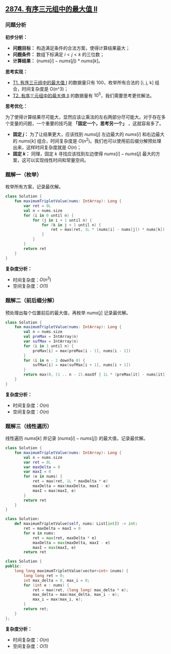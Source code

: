 ## [2874. 有序三元组中的最大值 II](https://leetcode.cn/problems/maximum-value-of-an-ordered-triplet-ii/description/)

### 问题分析

**初步分析：**

- **问题目标：** 构造满足条件的合法方案，使得计算结果最大；
- **问题条件：** 数组下标满足 $i < j < k$ 的三位数；
- **计算结果：** $(nums[i] - nums[j]) * nums[k]$。

**思考实现：**

- [T1. 有序三元组中的最大值 I](https://leetcode.cn/problems/maximum-value-of-an-ordered-triplet-i/description/) 的数据量只有 $100$，枚举所有合法的 [i, j, k] 组合，时间复杂度是 O(n^3)；
- [T2. 有序三元组中的最大值 II](https://leetcode.cn/problems/maximum-value-of-an-ordered-triplet-ii/description/) 的数据量有 $10^5$，我们需要思考更优解法。

**思考优化：**

为了使得计算结果尽可能大，显然应该让乘法的左右两部分尽可能大。对于存在多个变量的问题，一个重要的技巧是 **「固定一个，思考另一个」** ，这就容易多了。

- **固定 $j$：** 为了让结果更大，应该找到 $nums[j]$ 左边最大的 $nums[i]$ 和右边最大的 $nums[k]$ 组合，时间复杂度是 $O(n^2)$。我们也可以使用前后缀分解预处理出来，这样时间复杂度就是 $O(n)$；
- **固定 $k$：** 同理，固定 $k$ 寻找应该找到左边使得 $nums[i] - nums[j]$ 最大的方案，这可以实现线性时间和常量空间。

### 题解一（枚举）

枚举所有方案，记录最优解。

```kotlin
class Solution {
    fun maximumTripletValue(nums: IntArray): Long {
        var ret = 0L
        val n = nums.size
        for (i in 0 until n) {
            for (j in i + 1 until n) {
                for (k in j + 1 until n) {
                    ret = max(ret, 1L * (nums[i] - nums[j]) * nums[k])
                }
            }
        }
        return ret
    }
}
```

**复杂度分析：**

- 时间复杂度：$O(n^3)$
- 空间复杂度：$O(1)$

### 题解二（前后缀分解）

预处理出每个位置前后的最大值，再枚举 $nums[j]$ 记录最优解。

```kotlin
class Solution {
    fun maximumTripletValue(nums: IntArray): Long {
        val n = nums.size
        val preMax = IntArray(n)
        var sufMax = IntArray(n)
        for (i in 1 until n) {
            preMax[i] = max(preMax[i - 1], nums[i - 1])
        }
        for (i in n - 2 downTo 0) {
            sufMax[i] = max(sufMax[i + 1], nums[i + 1])
        }
        return max(0, (1 .. n - 2).maxOf { 1L * (preMax[it] - nums[it]) * sufMax[it] })
    }
}
```

**复杂度分析：**

- 时间复杂度：$O(n)$
- 空间复杂度：$O(n)$

### 题解三（线性遍历）

线性遍历 $nums[k]$ 并记录 $(nums[i] - nums[j])$ 的最大值，记录最优解。

``` Kotlin []
class Solution {
    fun maximumTripletValue(nums: IntArray): Long {
        val n = nums.size
        var ret = 0L
        var maxDelta = 0
        var maxI = 0
        for (e in nums) {
            ret = max(ret, 1L * maxDelta * e)
            maxDelta = max(maxDelta, maxI - e)
            maxI = max(maxI, e)
        }
        return ret
    }
}
```
``` Python []
class Solution:
    def maximumTripletValue(self, nums: List[int]) -> int:
        ret = maxDelta = maxI = 0
        for e in nums:
            ret = max(ret, maxDelta * e)
            maxDelta = max(maxDelta, maxI - e)
            maxI = max(maxI, e)
        return ret
```
``` C++ []
class Solution {
public:
    long long maximumTripletValue(vector<int> &nums) {
        long long ret = 0;
        int max_delta = 0, max_i = 0;
        for (int e : nums) {
            ret = max(ret, (long long) max_delta * e);
            max_delta = max(max_delta, max_i - e);
            max_i = max(max_i, e);
        }
        return ret;
    }
};
```

**复杂度分析：**

- 时间复杂度：$O(n)$
- 空间复杂度：$O(1)$
